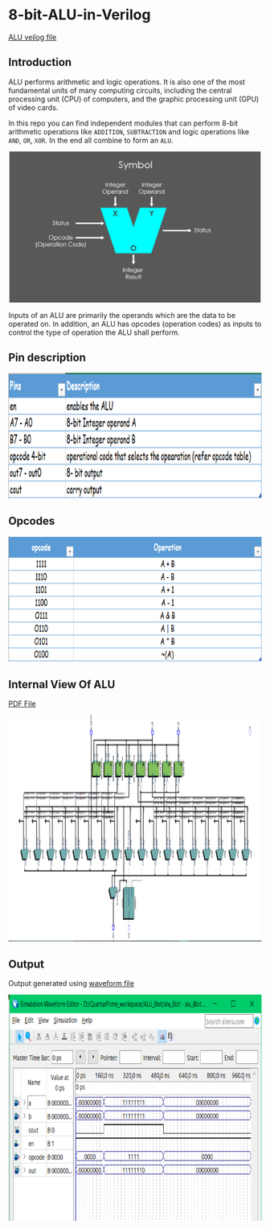 # 8-bit-ALU-in-Verilog

[ALU veilog file](alu8bit.v)

## Introduction
ALU performs arithmetic and logic operations. It is also one of the most fundamental units of many computing circuits, including the central processing unit (CPU) of computers, and the graphic processing unit (GPU) of video cards.

In this repo you can find independent modules that can perform 8-bit arithmetic operations like `ADDITION`, `SUBTRACTION` and logic operations like `AND`, `OR`, `XOR`. In the end all combine to form an `ALU`.

<p align='center'>
    <img src='assets/alu_block.PNG' width=500 height=300>
</p>

Inputs of an ALU are primarily the operands which are the data to be operated on. In addition, an ALU has opcodes (operation codes) as inputs to control the type of operation the ALU shall perform.


## Pin description  

<p align = 'center'>
    <img src='assets/pin_table.PNG' width=700 height=250>
</p>


## Opcodes  

<p align = 'center'>
    <img src='assets/opcode_table.PNG' width=700 height=250>
</p>

## Internal View Of ALU  

[PDF File](assets/alu.pdf)
<p align = 'center'>
    <img src='assets/alu_schematic_diagram.PNG' width=800 height=450>
</p>


## Output

Output generated using [waveform file](Waveform.vwf)
<p align = 'center'>
    <img src='assets/add_output.PNG' width=800 height=450>
</p>

